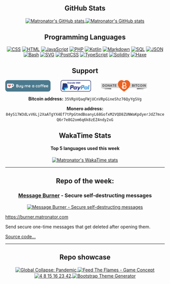 <!-- ### Hi there 👋 -->

<!--
**matronator/matronator** is a ✨ _special_ ✨ repository because its `README.md` (this file) appears on your GitHub profile.
-->

<!-- <img alt="GitHub" src="https://img.shields.io/github/followers/matronator?logo=github&style=for-the-badge">
<img alt="LinkedIn" src="https://img.shields.io/badge/LinkedIn-blue?logo=linkedin&style=for-the-badge&link=https://www.linkedin.com/in/matronator&color=2867B2">
<img alt="YouTube" src="https://img.shields.io/youtube/channel/subscribers/UCkA3pppzCw2OVBaowBO_A9Q?logo=youtube&style=for-the-badge">
<img alt="SoundCloud" src="https://img.shields.io/badge/SoundCloud-_?logo=soundcloud&style=for-the-badge&link=https://soundcloud.com/matronator&color=FE5000&logoColor=white">
<img alt="Instagram" src="https://img.shields.io/badge/Instagram-_?logo=instagram&style=for-the-badge&link=https://www.instagram.com/matronator&logoColor=white&color=E4405F"> -->

<!-- --------------

Theme:

&title_color=bf1f1f&icon_color=ffbf00&text_color=ffffff&bg_color=100,000000,360428,730517

---------------- -->

<!-- #### Notice: If you like this project, please consider [donating](#support). The battery on my macbook died and I need to get it replaced to be able to work, but a battery replacement for a 7 year old macbook is kinda expensive and money's little tight right now. Any help would be much appretiated! Thank you :) -->

<h2 align="center">
  GitHub Stats
</h2>
<p align="center">
  <a href="https://github.com/anuraghazra/github-readme-stats">
    <img align="center" src="https://github-readme-stats.vercel.app/api/top-langs/?username=anuraghazra&layout=compact&count_private=true&title_color=bf1f1f&icon_color=ffbf00&text_color=ffffff&bg_color=100,000000,360428,730517" alt="Matronator's GitHub stats">
  </a>
  <a href="https://github.com/anuraghazra/github-readme-stats">
    <img align="center" src="https://github-readme-stats.vercel.app/api?username=matronator&count_private=true&show_icons=true&title_color=bf1f1f&icon_color=ffbf00&text_color=ffffff&bg_color=100,000000,360428,730517&hide=contribs,prs" alt="Matronator's GitHub stats">
  </a>
</p>

<h2 align="center">
  Programming Languages
</h2>
<p align="center">
    <a href="https://github.com/search?q=user%3Amatronator+language%3Acss&type=code"><img alt="CSS" src="https://img.shields.io/badge/CSS-1572B6.svg?logo=css3&logoColor=white"></a>
    <a href="https://github.com/search?q=user%3Amatronator+language%3Ahtml&type=code"><img alt="HTML" src="https://img.shields.io/badge/HTML-E34F26.svg?logo=html5&logoColor=white"></a>
    <a href="https://github.com/search?q=user%3Amatronator+language%3Ajavascript&type=code"><img alt="JavaScript" src="https://img.shields.io/badge/JavaScript-F7DF1E.svg?logo=javascript&logoColor=black"></a>
      <a href="https://github.com/search?q=user%3Amatronator+language%3Aphp&type=code"><img alt="PHP" src="https://img.shields.io/badge/PHP-777BB4.svg?logo=php&logoColor=white"></a>
    <a href="https://github.com/search?q=user%3Amatronator+language%3Akotlin&type=code"><img alt="Kotlin" src="https://img.shields.io/badge/Kotlin-0095D5.svg?logo=Kotlin&logoColor=white"></a>
    <a href="https://github.com/search?q=user%3Amatronator+language%3Amarkdown&type=code"><img alt="Markdown" src="https://img.shields.io/badge/Markdown-000000.svg?logo=markdown&logoColor=white"></a>
    <a href="https://github.com/search?q=user%3Amatronator+language%3Asql&type=code"><img alt="SQL" src="https://img.shields.io/badge/SQL-025E8C.svg?logo=amazon-dynamodb&logoColor=white"></a>
  <a href="https://github.com/search?q=user%3Amatronator+language%3Ajson&type=code"><img alt="JSON" src="https://img.shields.io/badge/JSON-000000.svg?logo=json&logoColor=white"></a>
  <a href="https://github.com/search?q=user%3Amatronator+language%3Abash&type=code"><img alt="Bash" src="https://img.shields.io/badge/Bash-121011.svg?logo=gnu-bash&logoColor=white"></a>
    <a href="https://github.com/search?q=user%3Amatronator+language%3Asvg&type=code"><img alt="SVG" src="https://img.shields.io/badge/SVG-e0982c.svg?logo=svg&logoColor=white"></a>
    <a href="https://github.com/search?q=user%3Amatronator+language%3Apostcss&type=code"><img alt="PostCSS" src="https://img.shields.io/badge/PostCSS-DD3A0A.svg?logo=postcss&logoColor=white"></a>
    <a href="https://github.com/search?q=user%3Amatronator+language%3AtypeScript&type=code"><img alt="TypeScript" src="https://img.shields.io/badge/TypeScript-007ACC.svg?logo=typescript&logoColor=white"></a>
  <a href="https://github.com/search?q=user%3Amatronator+language%3Asolidity&type=code"><img alt="Solidity" src="https://img.shields.io/badge/Solidity-363636.svg?logo=solidity&logoColor=white"></a>
  <a href="https://github.com/search?q=user%3Amatronator+language%3Ahaxe&type=code"><img alt="Haxe" src="https://img.shields.io/badge/Haxe-EA8220.svg?logo=haxe&logoColor=white"></a>
</p>

<div align="center">
  
  ## Support
  
  <!-- [Contribute to a MacBook battery replacement via PayPal](https://paypal.me/pools/c/8C3DhbhuNB) -->
  
   <div style="display:flex;align-items:center;justify-content:flex-start;flex-wrap:wrap;height:36px;"><a href="https://ko-fi.com/U7U2MDBC" target="_blank" style="margin-right:32px;"><img height="36" style="border:0px;height:36px;" src=".github/kofi2.png" alt="Buy Me a Coffee at ko-fi.com"></a>
<a href="https://www.paypal.me/matronator" target="_blank" style="margin-right:32px;"><img src=".github/paypal.png" height="36"></a>
<a href="https://www.blockchain.com/btc/address/35VRpVQaqFWjUCnVRpGineShz76QyYgSVg" target="_blank"><img src=".github/RibbonDonateBitcoin.png" height="36"></a></div>

**Bitcoin address:** `35VRpVQaqFWjUCnVRpGineShz76QyYgSVg`
  
**Monero address:** `84yS17W3dLvV6Lj2XaATgYX4Ef7tPpGtmdBoanyL68GofxM2VQD8ZUNWaKpdyerJdZ7mceQ6r7e8G2om6q6k8zEZ4ndy2xG`
  
</div>

<h2 align="center">
  WakaTime Stats
</h2>
<h4 align="center">
  Top 5 languages used this week
</h4>
<p align="center">
  <a href="https://wakatime.com/@matronator">
    <img align="center" src="https://github-readme-stats.vercel.app/api/wakatime?username=matronator&langs_count=5&range_text=last_30_days" alt="Matronator's WakaTime stats">
  </a>
</p>

<hr>

<!--
[![Matronator's GitHub stats](https://github-readme-stats.vercel.app/api?username=matronator&count_private=true&show_icons=true&title_color=bf1f1f&icon_color=ffbf00&text_color=ffffff&bg_color=100,000000,360428,730517&hide=contribs,prs)](https://github.com/anuraghazra/github-readme-stats)
[![GitHub Streak](https://github-readme-streak-stats.herokuapp.com?user=matronator&theme=onedark)](https://git.io/streak-stats)
[![Top Langs](https://github-readme-stats.vercel.app/api/top-langs/?username=matronator&title_color=bf1f1f&icon_color=ffbf00&text_color=ffffff&bg_color=100,000000,360428,730517)](https://github.com/anuraghazra/github-readme-stats) 
[![Matronator's wakatime stats](https://github-readme-stats.vercel.app/api/wakatime?username=matronator&layout=compact&langs_count=5&range_text=last_7_days)](https://github.com/anuraghazra/github-readme-stats)
<figure><embed src="https://wakatime.com/share/@matronator/5d403086-eeaa-4643-9869-927499fd41c3.svg"></embed></figure>
-->

<h2 align="center">
  Repo of the week:
</h2>
<h3 align="center"><a href="https://github.com/matronator/message-burner">Message Burner</a> - Secure self-destructing messages</h3>
<p align="center">
  <a href="https://github.com/matronator/message-burner">
    <img align="center" src="https://github-readme-stats.vercel.app/api/pin/?username=matronator&repo=message-burner&title_color=bf1f1f&icon_color=ffbf00&text_color=ffffff&bg_color=100,000000,360428,730517" alt="Message Burner - Secure self-destructing messages">
  </a>
</p>

  https://burner.matronator.com

  Send secure one-time messages that get deleted after opening them.
  
  <a href="https://github.com/matronator/message-burner">Source code...</a>

<hr>

<h2 align="center">Repo showcase</h2>

<p align="center">
  <a href="https://github.com/matronator/GlobalCollapse">
    <img align="center" src="https://github-readme-stats.vercel.app/api/pin/?username=matronator&repo=GlobalCollapse&title_color=bf1f1f&icon_color=ffbf00&text_color=ffffff&bg_color=100,000000,360428,730517" alt="Global Collapse: Pandemic">
  </a>
  <a href="https://github.com/matronator/feed-the-flames">
    <img align="center" src="https://github-readme-stats.vercel.app/api/pin/?username=matronator&repo=feed-the-flames&title_color=bf1f1f&icon_color=ffbf00&text_color=ffffff&bg_color=100,000000,360428,730517" alt="Feed The Flames - Game Concept">
  </a>
  <a href="https://github.com/matronator/lostCountdown">
    <img align="center" src="https://github-readme-stats.vercel.app/api/pin/?username=matronator&repo=lostCountdown&title_color=bf1f1f&icon_color=ffbf00&text_color=ffffff&bg_color=100,000000,360428,730517" alt="4 8 15 16 23 42">
  </a>
  <a href="https://github.com/matronator/ThemeGenerator">
    <img align="center" src="https://github-readme-stats.vercel.app/api/pin/?username=matronator&repo=ThemeGenerator&title_color=bf1f1f&icon_color=ffbf00&text_color=ffffff&bg_color=100,000000,360428,730517" alt="Bootstrap Theme Generator">
  </a>
</p>
